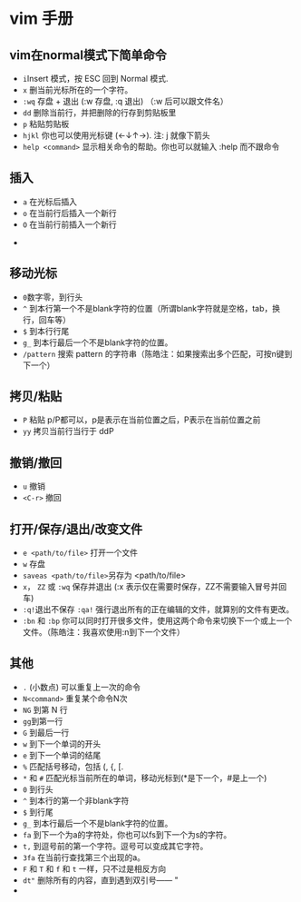 # vim 手册
## vim在normal模式下简单命令

* ```i```Insert 模式，按 ESC 回到 Normal 模式.
* ```x``` 删当前光标所在的一个字符。
* ```:wq``` 存盘 + 退出 (:w 存盘, :q 退出) （:w 后可以跟文件名）
* ```dd``` 删除当前行，并把删除的行存到剪贴板里
* ```p``` 粘贴剪贴板
* ```hjkl``` 你也可以使用光标键 (←↓↑→). 注: j 就像下箭头
* ```help <command>``` 显示相关命令的帮助。你也可以就输入 :help 而不跟命令

## 插入
* ```a``` 在光标后插入
* ```o``` 在当前行后插入一个新行
* ```O``` 在当前行前插入一个新行
* ```cw → 替换从光标所在位置后到一个单词结尾的字符

## 移动光标

* ```0```数字零，到行头
* ```^``` 到本行第一个不是blank字符的位置（所谓blank字符就是空格，tab，换行，回车等）
* ```$``` 到本行行尾
* ```g_```  到本行最后一个不是blank字符的位置。
* ```/pattern``` 搜索 pattern 的字符串（陈皓注：如果搜索出多个匹配，可按n键到下一个）

## 拷贝/粘贴
* ```P```  粘贴  p/P都可以，p是表示在当前位置之后，P表示在当前位置之前
* ```yy``` 拷贝当前行当行于 ddP

## 撤销/撤回
* ```u``` 撤销
* ```<C-r>``` 撤回

## 打开/保存/退出/改变文件
* ```e <path/to/file>``` 打开一个文件
* ```w``` 存盘
* ```saveas <path/to/file>```另存为 <path/to/file>
* ```x```， ```ZZ``` 或 ```:wq``` 保存并退出 (:x 表示仅在需要时保存，ZZ不需要输入冒号并回车)
* ```:q!```退出不保存 ```:qa!``` 强行退出所有的正在编辑的文件，就算别的文件有更改。
* ```:bn``` 和 ```:bp``` 你可以同时打开很多文件，使用这两个命令来切换下一个或上一个文件。（陈皓注：我喜欢使用:n到下一个文件）


## 其他
* ```.``` (小数点) 可以重复上一次的命令
* ```N<command>``` 重复某个命令N次
* ```NG``` 到第 N 行 
* ```gg```到第一行
* ```G``` 到最后一行
* ```w``` 到下一个单词的开头
* ```e``` 到下一个单词的结尾
* ```%``` 匹配括号移动，包括 (, {, [. 
*  ```*``` 和 ```#```  匹配光标当前所在的单词，移动光标到(*是下一个，#是上一个)
*  ```0``` 到行头
* ```^``` 到本行的第一个非blank字符
* ```$``` 到行尾
* ```g_``` 到本行最后一个不是blank字符的位置。
* ```fa``` 到下一个为a的字符处，你也可以fs到下一个为s的字符。
* ```t,``` 到逗号前的第一个字符。逗号可以变成其它字符。
* ```3fa``` 在当前行查找第三个出现的a。
* ```F``` 和 ```T``` 和 ```f``` 和 ```t``` 一样，只不过是相反方向
* ```dt"``` 删除所有的内容，直到遇到双引号—— "
* 